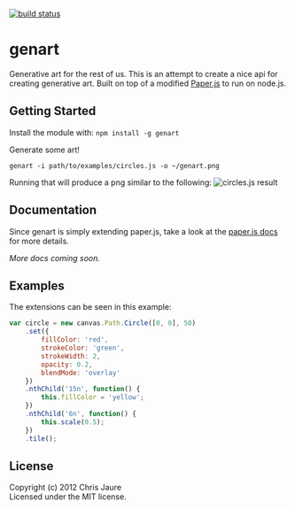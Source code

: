 [![build status](https://secure.travis-ci.org/chrisjaure/genart.png)](http://travis-ci.org/chrisjaure/genart)
# genart
Generative art for the rest of us. This is an attempt to create a nice api for creating generative art. Built on top of a modified [Paper.js](https://github.com/paperjs/paper.js) to run on node.js.

## Getting Started
Install the module with: `npm install -g genart`

Generate some art!

```
genart -i path/to/examples/circles.js -o ~/genart.png
```

Running that will produce a png similar to the following:
![circles.js result](http://cleverchris.com/genart.png)

## Documentation
Since genart is simply extending paper.js, take a look at the [paper.js docs](http://paperjs.org/reference/) for more details.

_More docs coming soon._

## Examples
The extensions can be seen in this example:
```javascript
var circle = new canvas.Path.Circle([0, 0], 50)
	.set({
		fillColor: 'red',
		strokeColor: 'green',
		strokeWidth: 2,
		opacity: 0.2,
		blendMode: 'overlay'
	})
	.nthChild('15n', function() {
		this.fillColor = 'yellow';
	})
	.nthChild('6n', function() {
		this.scale(0.5);
	})
	.tile();
```

## License
Copyright (c) 2012 Chris Jaure  
Licensed under the MIT license.

